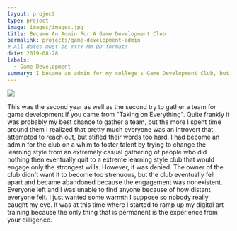 ```yaml
---
layout: project
type: project
image: images/images.jpg
title: Became An Admin For A Game Development Club
permalink: projects/game-development-admin
# All dates must be YYYY-MM-DD format!
date: 2019-08-28
labels:
  - Game Development
summary: I became an admin for my college's Game Development Club, but I was sorely dissapointed.
---
```


<img class="ui image" src="{{ site.baseurl }}/images/images.jpg">

This was the second year as well as the second try to gather a team for game development if you came from "Taking on Everything". Quite frankly it was probably my best chance to gather a team, but the more I spent time around them I realized that pretty much everyone was an introvert that attempted to reach out, but stifled their words too hard. I had become an admin for the club on a whim to foster talent by trying to change the learning style from an extremely casual gathering of people who did nothing then eventually quit to a extreme learning style club that would engage only the strongest wills. However, it was denied. The owner of the club didn't want it to become too strenuous, but the club eventually fell apart and became abandoned because the engagement was nonexistent. Everyone left and I was unable to find anyone because of how distant everyone felt. I just wanted some warmth I suppose so nobody really caught my eye. It was at this time where I started to ramp up my digital art training because the only thing that is permanent is the experience from your dilligence.


